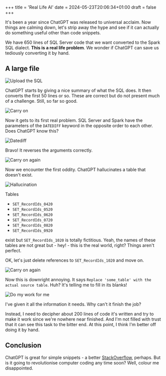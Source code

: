 +++
title = 'Real Life AI'
date = 2024-05-23T20:06:34+01:00
draft = false
+++

It's been a year since ChatGPT was released to universal acclaim. Now things are calming down, let's strip away the hype and see if it can actually do something useful other than code snippets.

We have 650 lines of SQL Server code that we want converted to the Spark SQL dialect. **This is a real life problem**. We wonder if ChatGPT can save us tediously converting it by hand.

## A large file

![Upload the SQL](/img/blog/rows_upload.png)

ChatGPT starts by giving a nice summary of what the SQL does. It then converts the first 50 lines or so. These are correct but do not present much of a challenge. Still, so far so good.

![Carry on](/img/blog/carry_on.png)

Now it gets to its first real problem. SQL Server and Spark have the parameters of the `DATEDIFF` keyword in the opposite order to each other. Does ChatGPT know this?

![Datediff](/img/blog/datediff.png)

Bravo! It reverses the arguments correctly.

![Carry on again](/img/blog/carry_on_2.png)

Now we encounter the first oddity. ChatGPT hallucinates a table that doesn't exist.

![Hallucination](/img/blog/hallucination.png)

Tables

- `SET_RecordIds_0420`
- `SET_RecordIds_0520`
- `SET_RecordIds_0620`
- `SET_RecordIds_0720`
- `SET_RecordIds_0820`
- `SET_RecordIds_0920`

exist but `SET_RecordIds_1020` is totally fictitious. Yeah, the names of these tables are not great but - hey! - this is the real world, right? Things aren't perfect. 

OK, let's just delete references to `SET_RecordIds_1020` and move on.

![Carry on again](/img/blog/carry_on_3.png)

Now this is downright annoying. It says `Replace 'some_table' with the actual source table`. Huh? It's telling me to fill in its blanks!

![Do my work for me](/img/blog/replace_table.png)

I've given it all the information it needs. Why can't it finish the job? 

Instead, I need to decipher about 200 lines of code it's written and try to make it work since we're nowhere near finished. 
And I'm not filled with trust that it can see this task to the bitter end.
At this point, I think I'm better off doing it by hand.

## Conclusion

ChatGPT is great for simple snippets - a better [StackOverflow](https://stackoverflow.com/), perhaps. But is it going to revolutionise computer coding any time soon? Well, colour me disappointed.
